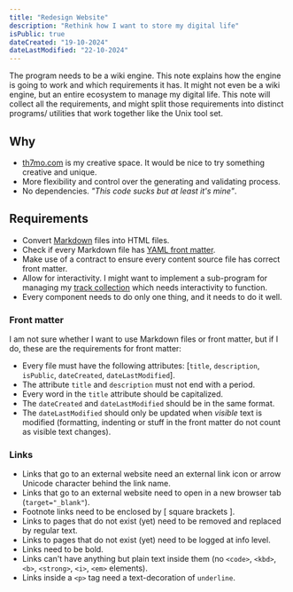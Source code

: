 ```yaml
---
title: "Redesign Website"
description: "Rethink how I want to store my digital life"
isPublic: true
dateCreated: "19-10-2024"
dateLastModified: "22-10-2024"
---
```


The program needs to be a wiki engine. This note explains how the engine is
going to work and which requirements it has. It might not even be a wiki engine,
but an entire ecosystem to manage my digital life. This note will collect all
the requirements, and might split those requirements into distinct programs/
utilities that work together like the Unix tool set.

## Why

* [th7mo.com](https://th7mo.com) is my creative space. It would be nice to try
  something creative and unique. 
* More flexibility and control over the generating and validating process.
* No dependencies. *"This code sucks but at least it's mine"*.

## Requirements

* Convert [Markdown](markdown) files into HTML files.
* Check if every Markdown file has [YAML front matter](yaml-front-matter).
* Make use of a contract to ensure every content source file has correct front 
  matter.
* Allow for interactivity. I might want to implement a sub-program for managing
  my [track collection](track-collection) which needs interactivity to function.
* Every component needs to do only one thing, and it needs to do it well. 

### Front matter

I am not sure whether I want to use Markdown files or front matter, but if I do,
these are the requirements for front matter:

* Every file must have the following attributes:
  [`title`, `description`, `isPublic`, `dateCreated`, `dateLastModified`].
* The attribute `title` and `description` must not end with a period.
* Every word in the `title` attribute should be capitalized.
* The `dateCreated` and `dateLastModified` should be in the same format.
* The `dateLastModified` should only be updated when *visible* text is modified
  (formatting, indenting or stuff in the front matter do not count as visible
  text changes).

### Links

* Links that go to an external website need an external link icon or arrow
  Unicode character behind the link name.
* Links that go to an external website need to open in a new browser tab
  (`target="_blank"`).
* Footnote links need to be enclosed by [ square brackets ].
* Links to pages that do not exist (yet) need to be removed and replaced by
  regular text.
* Links to pages that do not exist (yet) need to be logged at info level.
* Links need to be bold.
* Links can't have anything but plain text inside them (no `<code>`, `<kbd>`,
  `<b>`, `<strong>`, `<i>`, `<em>` elements).
* Links inside a `<p>` tag need a text-decoration of `underline`.

